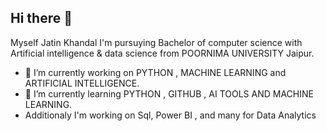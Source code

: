 ## Hi there 👋
        
Myself Jatin Khandal 
I'm pursuying Bachelor of computer science with Artificial intelligence & data science  from POORNIMA UNIVERSITY Jaipur.
- 🔭 I’m currently working on PYTHON , MACHINE LEARNING and ARTIFICIAL INTELLIGENCE.
- 🌱 I’m currently learning PYTHON , GITHUB , AI TOOLS AND MACHINE LEARNING. 
- Additionaly I'm working on Sql, Power BI , and many for Data Analytics
